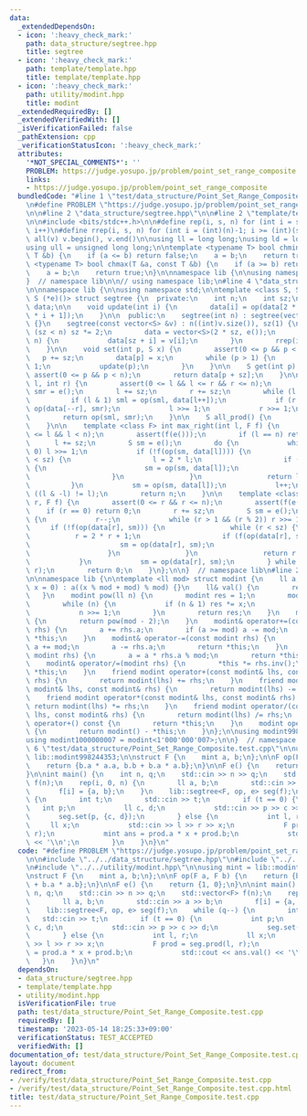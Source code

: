 ```yaml
---
data:
  _extendedDependsOn:
  - icon: ':heavy_check_mark:'
    path: data_structure/segtree.hpp
    title: segtree
  - icon: ':heavy_check_mark:'
    path: template/template.hpp
    title: template/template.hpp
  - icon: ':heavy_check_mark:'
    path: utility/modint.hpp
    title: modint
  _extendedRequiredBy: []
  _extendedVerifiedWith: []
  _isVerificationFailed: false
  _pathExtension: cpp
  _verificationStatusIcon: ':heavy_check_mark:'
  attributes:
    '*NOT_SPECIAL_COMMENTS*': ''
    PROBLEM: https://judge.yosupo.jp/problem/point_set_range_composite
    links:
    - https://judge.yosupo.jp/problem/point_set_range_composite
  bundledCode: "#line 1 \"test/data_structure/Point_Set_Range_Composite.test.cpp\"\
    \n#define PROBLEM \"https://judge.yosupo.jp/problem/point_set_range_composite\"\
    \n\n#line 2 \"data_structure/segtree.hpp\"\n\n#line 2 \"template/template.hpp\"\
    \n\n#include <bits/stdc++.h>\n\n#define rep(i, s, n) for (int i = s; i < (int)(n);\
    \ i++)\n#define rrep(i, s, n) for (int i = (int)(n)-1; i >= (int)(s); i--)\n#define\
    \ all(v) v.begin(), v.end()\n\nusing ll = long long;\nusing ld = long double;\n\
    using ull = unsigned long long;\n\ntemplate <typename T> bool chmin(T &a, const\
    \ T &b) {\n    if (a <= b) return false;\n    a = b;\n    return true;\n}\ntemplate\
    \ <typename T> bool chmax(T &a, const T &b) {\n    if (a >= b) return false;\n\
    \    a = b;\n    return true;\n}\n\nnamespace lib {\n\nusing namespace std;\n\n\
    }  // namespace lib\n\n// using namespace lib;\n#line 4 \"data_structure/segtree.hpp\"\
    \n\nnamespace lib {\n\nusing namespace std;\n\ntemplate <class S, S (*op)(S, S),\
    \ S (*e)()> struct segtree {\n  private:\n    int n;\n    int sz;\n    vector<S>\
    \ data;\n\n    void update(int i) {\n        data[i] = op(data[2 * i], data[2\
    \ * i + 1]);\n    }\n\n  public:\n    segtree(int n) : segtree(vector<S>(n, e()))\
    \ {}\n    segtree(const vector<S> &v) : n((int)v.size()), sz(1) {\n        while\
    \ (sz < n) sz *= 2;\n        data = vector<S>(2 * sz, e());\n        rep(i, 0,\
    \ n) {\n            data[sz + i] = v[i];\n        }\n        rrep(i, 1, sz) update(i);\n\
    \    }\n\n    void set(int p, S x) {\n        assert(0 <= p && p < n);\n     \
    \   p += sz;\n        data[p] = x;\n        while (p > 1) {\n            p >>=\
    \ 1;\n            update(p);\n        }\n    }\n\n    S get(int p) {\n       \
    \ assert(0 <= p && p < n);\n        return data[p + sz];\n    }\n\n    S prod(int\
    \ l, int r) {\n        assert(0 <= l && l <= r && r <= n);\n        S sml = e(),\
    \ smr = e();\n        l += sz;\n        r += sz;\n        while (l < r) {\n  \
    \          if (l & 1) sml = op(sml, data[l++]);\n            if (r & 1) smr =\
    \ op(data[--r], smr);\n            l >>= 1;\n            r >>= 1;\n        }\n\
    \        return op(sml, smr);\n    }\n\n    S all_prod() {\n        return data[1];\n\
    \    }\n\n    template <class F> int max_right(int l, F f) {\n        assert(0\
    \ <= l && l < n);\n        assert(f(e()));\n        if (l == n) return n;\n  \
    \      l += sz;\n        S sm = e();\n        do {\n            while (l % 2 ==\
    \ 0) l >>= 1;\n            if (!f(op(sm, data[l]))) {\n                while (l\
    \ < sz) {\n                    l = 2 * l;\n                    if (f(op(sm, data[l])))\
    \ {\n                        sm = op(sm, data[l]);\n                        l++;\n\
    \                    }\n                }\n                return l - sz;\n  \
    \          }\n            sm = op(sm, data[l]);\n            l++;\n        } while\
    \ ((l & -l) != l);\n        return n;\n    }\n\n    template <class F> int min_left(int\
    \ r, F f) {\n        assert(0 <= r && r <= n);\n        assert(f(e()));\n    \
    \    if (r == 0) return 0;\n        r += sz;\n        S sm = e();\n        do\
    \ {\n            r--;\n            while (r > 1 && (r % 2)) r >>= 1;\n       \
    \     if (!f(op(data[r], sm))) {\n                while (r < sz) {\n         \
    \           r = 2 * r + 1;\n                    if (f(op(data[r], sm))) {\n  \
    \                      sm = op(data[r], sm);\n                        r--;\n \
    \                   }\n                }\n                return r + 1 - sz;\n\
    \            }\n            sm = op(data[r], sm);\n        } while ((r & -r) !=\
    \ r);\n        return 0;\n    }\n};\n\n}  // namespace lib\n#line 2 \"utility/modint.hpp\"\
    \n\nnamespace lib {\n\ntemplate <ll mod> struct modint {\n    ll a;\n\n    modint(ll\
    \ x = 0) : a((x % mod + mod) % mod) {}\n    ll& val() {\n        return a;\n \
    \   }\n    modint pow(ll n) {\n        modint res = 1;\n        modint x = a;\n\
    \        while (n) {\n            if (n & 1) res *= x;\n            x *= x;\n\
    \            n >>= 1;\n        }\n        return res;\n    }\n    modint inv()\
    \ {\n        return pow(mod - 2);\n    }\n    modint& operator+=(const modint\
    \ rhs) {\n        a += rhs.a;\n        if (a >= mod) a -= mod;\n        return\
    \ *this;\n    }\n    modint& operator-=(const modint rhs) {\n        if (a < rhs.a)\
    \ a += mod;\n        a -= rhs.a;\n        return *this;\n    }\n    modint& operator*=(const\
    \ modint rhs) {\n        a = a * rhs.a % mod;\n        return *this;\n    }\n\
    \    modint& operator/=(modint rhs) {\n        *this *= rhs.inv();\n        return\
    \ *this;\n    }\n    friend modint operator+(const modint& lhs, const modint&\
    \ rhs) {\n        return modint(lhs) += rhs;\n    }\n    friend modint operator-(const\
    \ modint& lhs, const modint& rhs) {\n        return modint(lhs) -= rhs;\n    }\n\
    \    friend modint operator*(const modint& lhs, const modint& rhs) {\n       \
    \ return modint(lhs) *= rhs;\n    }\n    friend modint operator/(const modint&\
    \ lhs, const modint& rhs) {\n        return modint(lhs) /= rhs;\n    }\n    modint\
    \ operator+() const {\n        return *this;\n    }\n    modint operator-() const\
    \ {\n        return modint() - *this;\n    }\n};\n\nusing modint998244353 = modint<998244353>;\n\
    using modint1000000007 = modint<1'000'000'007>;\n\n}  // namespace lib\n#line\
    \ 6 \"test/data_structure/Point_Set_Range_Composite.test.cpp\"\n\nusing mint =\
    \ lib::modint998244353;\n\nstruct F {\n    mint a, b;\n};\n\nF op(F a, F b) {\n\
    \    return {b.a * a.a, b.b + b.a * a.b};\n}\n\nF e() {\n    return {1, 0};\n\
    }\n\nint main() {\n    int n, q;\n    std::cin >> n >> q;\n    std::vector<F>\
    \ f(n);\n    rep(i, 0, n) {\n        ll a, b;\n        std::cin >> a >> b;\n \
    \       f[i] = {a, b};\n    }\n    lib::segtree<F, op, e> seg(f);\n    while (q--)\
    \ {\n        int t;\n        std::cin >> t;\n        if (t == 0) {\n         \
    \   int p;\n            ll c, d;\n            std::cin >> p >> c >> d;\n     \
    \       seg.set(p, {c, d});\n        } else {\n            int l, r;\n       \
    \     ll x;\n            std::cin >> l >> r >> x;\n            F prod = seg.prod(l,\
    \ r);\n            mint ans = prod.a * x + prod.b;\n            std::cout << ans.val()\
    \ << '\\n';\n        }\n    }\n}\n"
  code: "#define PROBLEM \"https://judge.yosupo.jp/problem/point_set_range_composite\"\
    \n\n#include \"../../data_structure/segtree.hpp\"\n#include \"../../template/template.hpp\"\
    \n#include \"../../utility/modint.hpp\"\n\nusing mint = lib::modint998244353;\n\
    \nstruct F {\n    mint a, b;\n};\n\nF op(F a, F b) {\n    return {b.a * a.a, b.b\
    \ + b.a * a.b};\n}\n\nF e() {\n    return {1, 0};\n}\n\nint main() {\n    int\
    \ n, q;\n    std::cin >> n >> q;\n    std::vector<F> f(n);\n    rep(i, 0, n) {\n\
    \        ll a, b;\n        std::cin >> a >> b;\n        f[i] = {a, b};\n    }\n\
    \    lib::segtree<F, op, e> seg(f);\n    while (q--) {\n        int t;\n     \
    \   std::cin >> t;\n        if (t == 0) {\n            int p;\n            ll\
    \ c, d;\n            std::cin >> p >> c >> d;\n            seg.set(p, {c, d});\n\
    \        } else {\n            int l, r;\n            ll x;\n            std::cin\
    \ >> l >> r >> x;\n            F prod = seg.prod(l, r);\n            mint ans\
    \ = prod.a * x + prod.b;\n            std::cout << ans.val() << '\\n';\n     \
    \   }\n    }\n}\n"
  dependsOn:
  - data_structure/segtree.hpp
  - template/template.hpp
  - utility/modint.hpp
  isVerificationFile: true
  path: test/data_structure/Point_Set_Range_Composite.test.cpp
  requiredBy: []
  timestamp: '2023-05-14 18:25:33+09:00'
  verificationStatus: TEST_ACCEPTED
  verifiedWith: []
documentation_of: test/data_structure/Point_Set_Range_Composite.test.cpp
layout: document
redirect_from:
- /verify/test/data_structure/Point_Set_Range_Composite.test.cpp
- /verify/test/data_structure/Point_Set_Range_Composite.test.cpp.html
title: test/data_structure/Point_Set_Range_Composite.test.cpp
---
```

